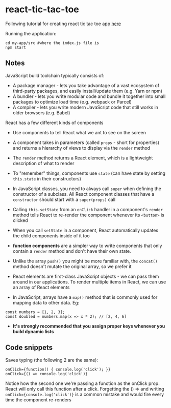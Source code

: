 # react-tic-tac-toe
Following tutorial for creating react tic tac toe app [here](https://reactjs.org/tutorial/tutorial.html)


Running the application: 

```
cd my-app/src #where the index.js file is 
npm start
```

## Notes

JavaScript build toolchain typically consists of: 
* A package manager - lets you take advantage of a vast ecosystem of third-party packages, and easily install/update them (e.g. Yarn or npm)
* A bundler - lets you write modular code and bundle it together into small packages to optimize load time (e.g. webpack or Parcel)
* A compiler - lets you write modern JavaScript code that still works in older browsers (e.g. Babel)


React has a few different kinds of components
* Use components to tell React what we ant to see on the screen
* A component takes in parameters (called `props` - short for properties) and returns a hierarchy of views to display via the `render` method
* The `render` method returns a React element, which is a lightweight description of what to render
* To "remember" things, components use `state` (can have state by setting `this.state` in their constructors)
* In JavaScript classes, you need to always call `super` when defining the constructor of a subclass.  All React component classes that have a `constructor` should start with a `super(props)` call
* Calling `this.setState` from an `onClick` handler in a component's `render` method tells React to re-render the component whenever its `<button>` is clicked
* When you call `setState` in a component, React automatically updates the child components inside of it too
* **function components** are a simpler way to write components that only contain a `render` method and don't have their own state.


* Unlike the array `push()` you might be more familiar with, the `concat()` method doesn't mutate the original array, so we prefer it
* React elements are first-class JavaScript objects - we can pass them around in our applications.  To render multiple items  in React, we can use an array of React elements
* In JavaScript, arrays have a `map()` method that is commonly used for mapping data to other data.  Eg:
```
const numbers = [1, 2, 3];
const doubled = numbers.map(x => x * 2); // [2, 4, 6]
```

* **It's strongly recommended that you assign proper keys whenever you build dynamic lists** 

## Code snippets

Saves typing (the following 2 are the same):
```
onClick={function() { console.log('click'); }}
onClick={() => console.log('click')} 
```
Notice how the second one we're passing a function as the onClick prop.  React will only call this function after a click.  Forgetting the () => and writing `onClick={console.log('click')}` is a common mistake and would fire every time the component re-renders



